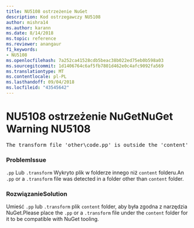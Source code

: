 ```yaml
---
title: NU5108 ostrzeżenie NuGet
description: Kod ostrzegawczy NU5108
author: mishra14
ms.author: karann
ms.date: 8/14/2018
ms.topic: reference
ms.reviewer: anangaur
f1_keywords:
- NU5108
ms.openlocfilehash: 7a252ca41528cdb5beac38b022ed75eb0b598a03
ms.sourcegitcommit: 1d1406764c6af5fb7801d462e0c4afc9092fa569
ms.translationtype: MT
ms.contentlocale: pl-PL
ms.lasthandoff: 09/04/2018
ms.locfileid: "43545642"
---
```

# <a name="nuget-warning-nu5108"></a><span data-ttu-id="dfe8c-103">NU5108 ostrzeżenie NuGet</span><span class="sxs-lookup"><span data-stu-id="dfe8c-103">NuGet Warning NU5108</span></span>
<pre>The transform file 'other\code.pp' is outside the 'content' folder and hence will not be transformed during installation of this package. Move it into the 'content' folder.</pre>

### <a name="issue"></a><span data-ttu-id="dfe8c-104">Problem</span><span class="sxs-lookup"><span data-stu-id="dfe8c-104">Issue</span></span>

<span data-ttu-id="dfe8c-105">`.pp` Lub `.transform` Wykryto plik w folderze innego niż `content` folderu.</span><span class="sxs-lookup"><span data-stu-id="dfe8c-105">An `.pp` or a `.transform` file was detected in a folder other than `content` folder.</span></span>


### <a name="solution"></a><span data-ttu-id="dfe8c-106">Rozwiązanie</span><span class="sxs-lookup"><span data-stu-id="dfe8c-106">Solution</span></span>

<span data-ttu-id="dfe8c-107">Umieść `.pp` lub `.transform` plik `content` folder, aby była zgodna z narzędzia NuGet.</span><span class="sxs-lookup"><span data-stu-id="dfe8c-107">Please place the `.pp` or a `.transform`  file under the `content` folder for it to be compatible with NuGet tooling.</span></span>

